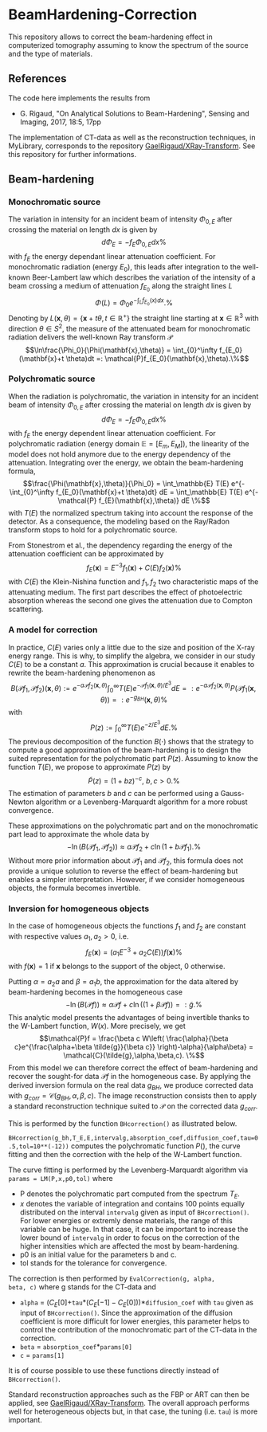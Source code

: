 # BeamHardening-Correction
This repository allows to correct the beam-hardening effect in computerized tomography assuming to know the spectrum of the source and the type of materials.

## References
The code here implements the results from
* G. Rigaud, "On Analytical Solutions to Beam-Hardening", Sensing and Imaging, 2017, 18:5, 17pp

The implementation of CT-data as well as the reconstruction techniques, in MyLibrary, corresponds to the repository <a href="https://github.com/GaelRigaud/XRay-Transform">GaelRigaud/XRay-Transform</a>. See this repository for further informations.


## Beam-hardening

### Monochromatic source 

The variation in intensity for an incident beam of intensity $\Phi_{0,E}$ after crossing the material on length $dx$ is given by 
$$d\Phi_E = - f_{E} \Phi_{0,E} dx \% $$
with $f_{E}$ the energy dependant linear attenuation coefficient. For monochromatic radiation (energy $E_0$), this leads after integration to the well-known Beer-Lambert law which describes the variation of the intensity of a beam crossing a medium of attenuation $f_{E_0}$ along the straight lines $L$
$$\Phi(L) = \Phi_0 e^{-\int_L f_{E_0}(x)dx}. \%$$ 
Denoting by $L(\mathbf{x},\theta) = \{\mathbf{x}+t \theta, t\in\mathbb{R}^+\}$ the straight line starting at $\mathbf{x}\in \mathbb{R}^3$ with direction $\theta \in S^2$, the measure of the attenuated beam for monochromatic radiation delivers the well-known Ray transform $\mathcal{P}$
$$\ln\frac{\Phi_0}{\Phi(\mathbf{x},\theta)} = \int_{0}^\infty f_{E_0}(\mathbf{x}+t \theta)dt =: \mathcal{P}f_{E_0}(\mathbf{x},\theta).\%$$

### Polychromatic source

When the radiation is polychromatic, the variation in intensity for an incident beam of intensity $\Phi_{0,E}$ after crossing the material on length $dx$ is given by 
$$d\Phi_E = - f_{E} \Phi_{0,E} dx \%$$
with $f_{E}$ the energy dependent linear attenuation coefficient. For polychromatic radiation (energy domain $\mathbb{E}=[E_m,E_M]$), the linearity of the model does not hold anymore due to the energy dependency of the attenuation. Integrating over the energy, we obtain the beam-hardening formula,
$$\frac{\Phi(\mathbf{x},\theta)}{\Phi_0} = \int_\mathbb{E} T(E) e^{-\int_{0}^\infty f_{E_0}(\mathbf{x}+t \theta)dt} dE = \int_\mathbb{E} T(E) e^{-\mathcal{P} f_{E}(\mathbf{x},\theta)} dE \%$$
with $T(E)$ the normalized spectrum taking into account the response of the detector. As a consequence, the modeling based on the Ray/Radon transform stops to hold for a polychromatic source. 


From Stonestrom et al., the dependency regarding the energy of the attenuation coefficient can be approximated by
$$ f_E(\mathbf{x}) = E^{-3} f_1(\mathbf{x}) + C(E) f_2(\mathbf{x}) \% $$
with $C(E)$ the Klein-Nishina function and $f_1,f_2$ two characteristic maps  of the attenuating medium. The first part describes the effect of photoelectric absorption whereas the second one gives the attenuation due to Compton scattering.


### A model for correction 


In practice, $C(E)$ varies only a little due to the size and position of the X-ray energy range. This is why, to simplify the algebra, we consider in our study $C(E)$ to be a constant $a$. This approximation is crucial because it enables to rewrite the beam-hardening phenomenon as
$$B(\mathcal{P}f_1,\mathcal{P}f_2)(\mathbf{x},\theta) := e^{-a \mathcal{P}f_2(\mathbf{x},\theta)}\int_0^\infty T(E) e^{- \mathcal{P}f_1(\mathbf{x},\theta)/E^{3}} dE =:  e^{-a \mathcal{P}f_2(\mathbf{x},\theta)} P(\mathcal{P}f_1(\mathbf{x},\theta)) =: e^{-g_{BH}}(\mathbf{x},\theta) \%$$
with
$$P(z) := \int_0^\infty T(E) e^{-z/E^3} dE. \%$$
The previous decomposition of the function $B(\cdot)$ shows that the strategy to compute a good approximation of the beam-hardening is to design the suited representation for the polychromatic part $P(z)$. Assuming to know the function $T(E)$, we propose to approximate $P(z)$ by 
$$\tilde{P}(z) = \left(1+bz\right)^{-c}, \ b,c >0. \%$$ 
The estimation of parameters $b$ and $c$ can be performed using a Gauss-Newton algorithm or a Levenberg-Marquardt algorithm for a more robust convergence. 

These approximations on the polychromatic part and on the monochromatic part lead to approximate the whole data by 
$$-\ln (B(\mathcal{P}f_1,\mathcal{P}f_2)) \approx a \mathcal{P}f_2 + c \ln\left(1+b\mathcal{P}f_1 \right).\%$$
Without more prior information about $\mathcal{P}f_1$ and $\mathcal{P}f_2$, this formula does not provide a unique solution to reverse the effect of beam-hardening but enables a simpler interpretation. However, if we consider homogeneous objects, the formula becomes invertible.


### Inversion for homogeneous objects

In the case of homogeneous objects the functions $f_1$ and $f_2$ are constant with respective values $a_1,a_2>0$, i.e.
$$f_E(\mathbf{x}) = (a_1 E^{-3} + a_2 C(E)) f(\mathbf{x})\%$$
with $f(\mathbf{x}) = 1$ if $\mathbf{x}$ belongs to the support of the object, 0 otherwise. 

Putting $\alpha=a_2 a$ and $\beta = a_1 b$, the approximation for the data altered by beam-hardening becomes in the homogeneous case
$$-\ln ({B}(\mathcal{P}f)) \approx \alpha \mathcal{P}f + c \ln\left((1+\beta \mathcal{P}f ) \right) =: \tilde{g}. \%$$
This analytic model presents the advantages of being invertible thanks to the W-Lambert function, $W(x)$. More precisely, we get  
$$\mathcal{P}f = \frac{\beta c W\left( \frac{\alpha}{\beta c}e^{\frac{\alpha+\beta \tilde{g}}{\beta c}} \right)-\alpha}{\alpha\beta} = \mathcal{C}(\tilde{g},\alpha,\beta,c). \%$$
From this model we can therefore correct the effect of beam-hardening and recover the sought-for data $\mathcal{P}f$ in the homogeneous case. By applying the derived inversion formula on the real data $g_{BH}$, we produce corrected data with $g_{corr}  =  \mathcal{C}(g_{BH},\alpha,\beta,c)$.
The image reconstruction consists then to apply a standard reconstruction technique suited to $\mathcal{P}$ on the corrected data $g_{corr}$. 

This is performed by the function <code>BHcorrection()</code> as illustrated below.


<code>BHcorrection(g_bh,T_E,E,intervalg,absorption_coef,diffusion_coef,tau=0.5,tol=10**(-12))</code> computes the polychromatic function $P()$, the curve fitting and then the correction with the help of the W-Lambert function.

The curve fitting is performed by the Levenberg-Marquardt algorithm via <code>params = LM(P,x,p0,tol)</code> where 
* P denotes the polychromatic part computed from the spectrum $T_E$. 
* $x$ denotes the variable of integration and contains 100 points equally distributed on the interval <code>intervalg</code> given as input of <code>BHcorrection()</code>. For lower energies or extremly dense materials, the range of this variable can be huge. In that case, it can be important to increase the lower bound of <code>intervalg</code> in order to focus on the correction of the higher intensities which are affected the most by beam-hardening. 
* p0 is an initial value for the parameters b and c. 
* tol stands for the tolerance for convergence.
    
The correction is then performed by <code>EvalCorrection(g, alpha, beta, c)</code> where g stands for the CT-data and 
* <code>alpha</code> = $(C_E[0]+$<code>tau</code>$*(C_E[-1]-C_E[0]))$*<code>diffusion_coef</code> with <code>tau</code> given as input of <code>BHcorrection()</code>. Since the approximation of the diffusion coefficient is more difficult for lower energies, this parameter helps to control the contribution of the monochromatic part of the CT-data in the correction. 
* <code>beta</code> = <code>absorption_coef</code>*<code>params[0]</code>
* <code>c</code> = <code>params[1]</code>

It is of course possible to use these functions directly instead of <code>BHcorrection()</code>.

Standard reconstruction approaches such as the FBP or ART can then be applied, see <a href="https://github.com/GaelRigaud/XRay-Transform">GaelRigaud/XRay-Transform</a>. The overall approach performs well for heterogeneous objects but, in that case, the tuning (i.e. <code>tau</code>) is more important.
